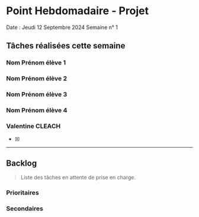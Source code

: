 # Point Hebdomadaire - Projet

Date : Jeudi 12 Septembre 2024
Semaine n° 1

## Tâches réalisées cette semaine


### Nom Prénom élève 1

### Nom Prénom élève 2

### Nom Prénom élève 3

### Nom Prénom élève 4

### Valentine CLEACH
- [x]

---

## Backlog

> Liste des tâches en attente de prise en charge.

### Prioritaires

### Secondaires
